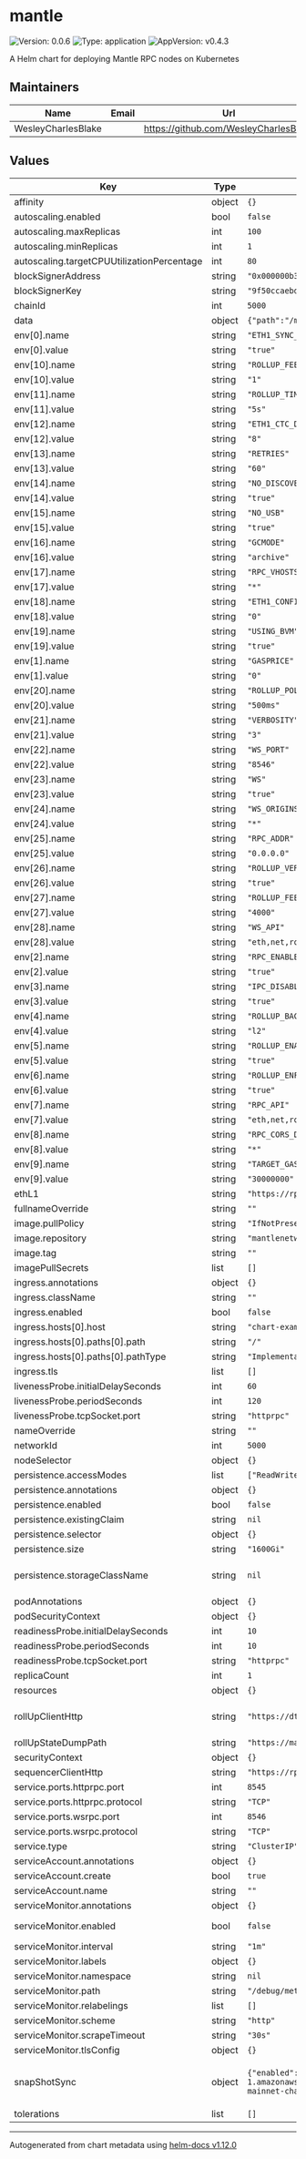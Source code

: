 # mantle

![Version: 0.0.6](https://img.shields.io/badge/Version-0.0.6-informational?style=flat-square) ![Type: application](https://img.shields.io/badge/Type-application-informational?style=flat-square) ![AppVersion: v0.4.3](https://img.shields.io/badge/AppVersion-v0.4.3-informational?style=flat-square)

A Helm chart for deploying Mantle RPC nodes on Kubernetes

## Maintainers

| Name | Email | Url |
| ---- | ------ | --- |
| WesleyCharlesBlake |  | <https://github.com/WesleyCharlesBlake> |

## Values

| Key | Type | Default | Description |
|-----|------|---------|-------------|
| affinity | object | `{}` |  |
| autoscaling.enabled | bool | `false` |  |
| autoscaling.maxReplicas | int | `100` |  |
| autoscaling.minReplicas | int | `1` |  |
| autoscaling.targetCPUUtilizationPercentage | int | `80` |  |
| blockSignerAddress | string | `"0x000000b36A00872bAF079426e012Cf5Cd2A74E8b"` |  |
| blockSignerKey | string | `"9f50ccaebd966113a0ef09793f8a3288cd0bb2c05d20caa3c0015b4e665f1b2d"` |  |
| chainId | int | `5000` | Chain Id |
| data | object | `{"path":"/mantle-data"}` | Path to store data |
| env[0].name | string | `"ETH1_SYNC_SERVICE_ENABLE"` |  |
| env[0].value | string | `"true"` |  |
| env[10].name | string | `"ROLLUP_FEE_THRESHOLD_DOWN"` |  |
| env[10].value | string | `"1"` |  |
| env[11].name | string | `"ROLLUP_TIMESTAMP_REFRESH"` |  |
| env[11].value | string | `"5s"` |  |
| env[12].name | string | `"ETH1_CTC_DEPLOYMENT_HEIGHT"` |  |
| env[12].value | string | `"8"` |  |
| env[13].name | string | `"RETRIES"` |  |
| env[13].value | string | `"60"` |  |
| env[14].name | string | `"NO_DISCOVER"` |  |
| env[14].value | string | `"true"` |  |
| env[15].name | string | `"NO_USB"` |  |
| env[15].value | string | `"true"` |  |
| env[16].name | string | `"GCMODE"` |  |
| env[16].value | string | `"archive"` |  |
| env[17].name | string | `"RPC_VHOSTS"` |  |
| env[17].value | string | `"*"` |  |
| env[18].name | string | `"ETH1_CONFIRMATION_DEPTH"` |  |
| env[18].value | string | `"0"` |  |
| env[19].name | string | `"USING_BVM"` |  |
| env[19].value | string | `"true"` |  |
| env[1].name | string | `"GASPRICE"` |  |
| env[1].value | string | `"0"` |  |
| env[20].name | string | `"ROLLUP_POLL_INTERVAL_FLAG"` |  |
| env[20].value | string | `"500ms"` |  |
| env[21].name | string | `"VERBOSITY"` |  |
| env[21].value | string | `"3"` |  |
| env[22].name | string | `"WS_PORT"` |  |
| env[22].value | string | `"8546"` |  |
| env[23].name | string | `"WS"` |  |
| env[23].value | string | `"true"` |  |
| env[24].name | string | `"WS_ORIGINS"` |  |
| env[24].value | string | `"*"` |  |
| env[25].name | string | `"RPC_ADDR"` |  |
| env[25].value | string | `"0.0.0.0"` |  |
| env[26].name | string | `"ROLLUP_VERIFIER_ENABLE"` |  |
| env[26].value | string | `"true"` |  |
| env[27].name | string | `"ROLLUP_FEE_THRESHOLD_UP"` |  |
| env[27].value | string | `"4000"` |  |
| env[28].name | string | `"WS_API"` |  |
| env[28].value | string | `"eth,net,rollup,web3"` |  |
| env[2].name | string | `"RPC_ENABLE"` |  |
| env[2].value | string | `"true"` |  |
| env[3].name | string | `"IPC_DISABLE"` |  |
| env[3].value | string | `"true"` |  |
| env[4].name | string | `"ROLLUP_BACKEND"` |  |
| env[4].value | string | `"l2"` |  |
| env[5].name | string | `"ROLLUP_ENABLE_L2_GAS_POLLING"` |  |
| env[5].value | string | `"true"` |  |
| env[6].name | string | `"ROLLUP_ENFORCE_FEES"` |  |
| env[6].value | string | `"true"` |  |
| env[7].name | string | `"RPC_API"` |  |
| env[7].value | string | `"eth,net,rollup,web3"` |  |
| env[8].name | string | `"RPC_CORS_DOMAIN"` |  |
| env[8].value | string | `"*"` |  |
| env[9].name | string | `"TARGET_GAS_LIMIT"` |  |
| env[9].value | string | `"30000000"` |  |
| ethL1 | string | `"https://rpc.ankr.com/eth"` | ETH l1 node |
| fullnameOverride | string | `""` |  |
| image.pullPolicy | string | `"IfNotPresent"` |  |
| image.repository | string | `"mantlenetworkio/l2geth"` |  |
| image.tag | string | `""` |  |
| imagePullSecrets | list | `[]` |  |
| ingress.annotations | object | `{}` |  |
| ingress.className | string | `""` |  |
| ingress.enabled | bool | `false` |  |
| ingress.hosts[0].host | string | `"chart-example.local"` |  |
| ingress.hosts[0].paths[0].path | string | `"/"` |  |
| ingress.hosts[0].paths[0].pathType | string | `"ImplementationSpecific"` |  |
| ingress.tls | list | `[]` |  |
| livenessProbe.initialDelaySeconds | int | `60` |  |
| livenessProbe.periodSeconds | int | `120` |  |
| livenessProbe.tcpSocket.port | string | `"httprpc"` |  |
| nameOverride | string | `""` |  |
| networkId | int | `5000` | Network id |
| nodeSelector | object | `{}` |  |
| persistence.accessModes | list | `["ReadWriteOnce"]` | Access mode for the volume claim template |
| persistence.annotations | object | `{}` | Annotations for volume claim template |
| persistence.enabled | bool | `false` | Uses an EmptyDir when not enabled |
| persistence.existingClaim | string | `nil` | Use an existing PVC when persistence.enabled |
| persistence.selector | object | `{}` | Selector for volume claim template |
| persistence.size | string | `"1600Gi"` | Requested size for volume claim template |
| persistence.storageClassName | string | `nil` | Use a specific storage class E.g 'local-path' for local storage to achieve best performance Read more (https://github.com/rancher/local-path-provisioner) |
| podAnnotations | object | `{}` |  |
| podSecurityContext | object | `{}` |  |
| readinessProbe.initialDelaySeconds | int | `10` |  |
| readinessProbe.periodSeconds | int | `10` |  |
| readinessProbe.tcpSocket.port | string | `"httprpc"` |  |
| replicaCount | int | `1` |  |
| resources | object | `{}` |  |
| rollUpClientHttp | string | `"https://dtl.mantle.xyz"` | DLT service url refer to https://docs.mantle.xyz/network/for-validators/deploy-a-node/deploying-a-rollup-verifier-replica-node#network-dtl-url |
| rollUpStateDumpPath | string | `"https://mantlenetworkio.github.io/networks/mainnet/genesis.json"` |  |
| securityContext | object | `{}` |  |
| sequencerClientHttp | string | `"https://rpc.mantle.xyz"` |  |
| service.ports.httprpc.port | int | `8545` |  |
| service.ports.httprpc.protocol | string | `"TCP"` |  |
| service.ports.wsrpc.port | int | `8546` |  |
| service.ports.wsrpc.protocol | string | `"TCP"` |  |
| service.type | string | `"ClusterIP"` |  |
| serviceAccount.annotations | object | `{}` |  |
| serviceAccount.create | bool | `true` |  |
| serviceAccount.name | string | `""` |  |
| serviceMonitor.annotations | object | `{}` | Additional ServiceMonitor annotations |
| serviceMonitor.enabled | bool | `false` | If true, a ServiceMonitor CRD is created for a prometheus operator https://github.com/coreos/prometheus-operator |
| serviceMonitor.interval | string | `"1m"` | ServiceMonitor scrape interval |
| serviceMonitor.labels | object | `{}` | Additional ServiceMonitor labels |
| serviceMonitor.namespace | string | `nil` | Alternative namespace for ServiceMonitor |
| serviceMonitor.path | string | `"/debug/metrics"` | Path to scrape |
| serviceMonitor.relabelings | list | `[]` | ServiceMonitor relabelings |
| serviceMonitor.scheme | string | `"http"` | ServiceMonitor scheme |
| serviceMonitor.scrapeTimeout | string | `"30s"` | ServiceMonitor scrape timeout |
| serviceMonitor.tlsConfig | object | `{}` | ServiceMonitor TLS configuration |
| snapShotSync | object | `{"enabled":false,"snapShotUrl":"https://s3.ap-southeast-1.amazonaws.com/snapshot.mantle.xyz","tarballName":"20240117-mainnet-chaindata.tar"}` | Download from snapshot. will run snapshot sync before starting node in an initContainer. refer to https://github.com/mantlenetworkio/networks/blob/main/run-node-mainnet.md#download-latest-snapshot-from-mantle |
| tolerations | list | `[]` |  |

----------------------------------------------
Autogenerated from chart metadata using [helm-docs v1.12.0](https://github.com/norwoodj/helm-docs/releases/v1.12.0)
